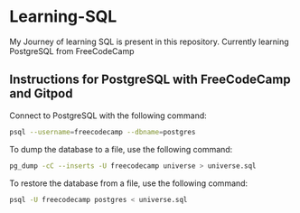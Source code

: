 # Learning-SQL
My Journey of learning SQL is present in this repository. Currently learning PostgreSQL from FreeCodeCamp

## Instructions for PostgreSQL with FreeCodeCamp and Gitpod

Connect to PostgreSQL with the following command:
```bash
psql --username=freecodecamp --dbname=postgres
```

To dump the database to a file, use the following command:
```bash
pg_dump -cC --inserts -U freecodecamp universe > universe.sql
```

To restore the database from a file, use the following command:
```bash
psql -U freecodecamp postgres < universe.sql
```